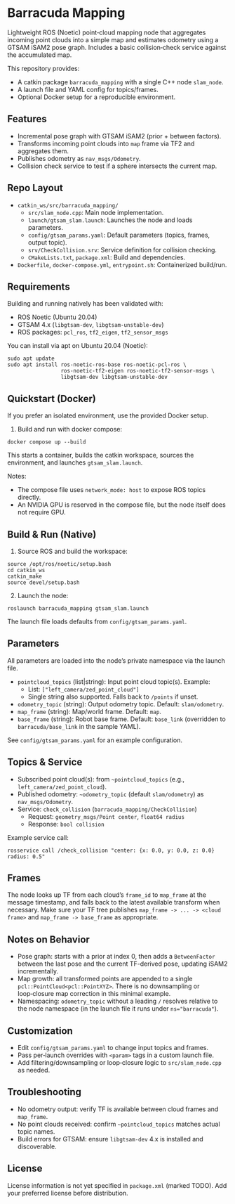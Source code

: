 # Barracuda Mapping

Lightweight ROS (Noetic) point‑cloud mapping node that aggregates incoming point clouds into a simple map and estimates odometry using a GTSAM iSAM2 pose graph. Includes a basic collision‑check service against the accumulated map.

This repository provides:
- A catkin package `barracuda_mapping` with a single C++ node `slam_node`.
- A launch file and YAML config for topics/frames.
- Optional Docker setup for a reproducible environment.

## Features
- Incremental pose graph with GTSAM iSAM2 (prior + between factors).
- Transforms incoming point clouds into `map` frame via TF2 and aggregates them.
- Publishes odometry as `nav_msgs/Odometry`.
- Collision check service to test if a sphere intersects the current map.

## Repo Layout
- `catkin_ws/src/barracuda_mapping/`
  - `src/slam_node.cpp`: Main node implementation.
  - `launch/gtsam_slam.launch`: Launches the node and loads parameters.
  - `config/gtsam_params.yaml`: Default parameters (topics, frames, output topic).
  - `srv/CheckCollision.srv`: Service definition for collision checking.
  - `CMakeLists.txt`, `package.xml`: Build and dependencies.
- `Dockerfile`, `docker-compose.yml`, `entrypoint.sh`: Containerized build/run.

## Requirements
Building and running natively has been validated with:
- ROS Noetic (Ubuntu 20.04)
- GTSAM 4.x (`libgtsam-dev`, `libgtsam-unstable-dev`)
- ROS packages: `pcl_ros`, `tf2_eigen`, `tf2_sensor_msgs`

You can install via apt on Ubuntu 20.04 (Noetic):
```
sudo apt update
sudo apt install ros-noetic-ros-base ros-noetic-pcl-ros \
                 ros-noetic-tf2-eigen ros-noetic-tf2-sensor-msgs \
                 libgtsam-dev libgtsam-unstable-dev
```

## Quickstart (Docker)
If you prefer an isolated environment, use the provided Docker setup.

1) Build and run with docker compose:
```
docker compose up --build
```

This starts a container, builds the catkin workspace, sources the environment, and launches `gtsam_slam.launch`.

Notes:
- The compose file uses `network_mode: host` to expose ROS topics directly.
- An NVIDIA GPU is reserved in the compose file, but the node itself does not require GPU.

## Build & Run (Native)
1) Source ROS and build the workspace:
```
source /opt/ros/noetic/setup.bash
cd catkin_ws
catkin_make
source devel/setup.bash
```

2) Launch the node:
```
roslaunch barracuda_mapping gtsam_slam.launch
```

The launch file loads defaults from `config/gtsam_params.yaml`.

## Parameters
All parameters are loaded into the node’s private namespace via the launch file.

- `pointcloud_topics` (list|string): Input point cloud topic(s). Example:
  - List: `["left_camera/zed_point_cloud"]`
  - Single string also supported. Falls back to `/points` if unset.
- `odometry_topic` (string): Output odometry topic. Default: `slam/odometry`.
- `map_frame` (string): Map/world frame. Default: `map`.
- `base_frame` (string): Robot base frame. Default: `base_link` (overridden to `barracuda/base_link` in the sample YAML).

See `config/gtsam_params.yaml` for an example configuration.

## Topics & Service
- Subscribed point cloud(s): from `~pointcloud_topics` (e.g., `left_camera/zed_point_cloud`).
- Published odometry: `~odometry_topic` (default `slam/odometry`) as `nav_msgs/Odometry`.
- Service: `check_collision` (`barracuda_mapping/CheckCollision`)
  - Request: `geometry_msgs/Point center`, `float64 radius`
  - Response: `bool collision`

Example service call:
```
rosservice call /check_collision "center: {x: 0.0, y: 0.0, z: 0.0}  radius: 0.5"
```

## Frames
The node looks up TF from each cloud’s `frame_id` to `map_frame` at the message timestamp, and falls back to the latest available transform when necessary. Make sure your TF tree publishes `map_frame -> ... -> <cloud frame>` and `map_frame -> base_frame` as appropriate.

## Notes on Behavior
- Pose graph: starts with a prior at index 0, then adds a `BetweenFactor` between the last pose and the current TF-derived pose, updating iSAM2 incrementally.
- Map growth: all transformed points are appended to a single `pcl::PointCloud<pcl::PointXYZ>`. There is no downsampling or loop‑closure map correction in this minimal example.
- Namespacing: `odometry_topic` without a leading `/` resolves relative to the node namespace (in the launch file it runs under `ns="barracuda"`).

## Customization
- Edit `config/gtsam_params.yaml` to change input topics and frames.
- Pass per‑launch overrides with `<param>` tags in a custom launch file.
- Add filtering/downsampling or loop‑closure logic to `src/slam_node.cpp` as needed.

## Troubleshooting
- No odometry output: verify TF is available between cloud frames and `map_frame`.
- No point clouds received: confirm `~pointcloud_topics` matches actual topic names.
- Build errors for GTSAM: ensure `libgtsam-dev` 4.x is installed and discoverable.

## License
License information is not yet specified in `package.xml` (marked TODO). Add your preferred license before distribution.
